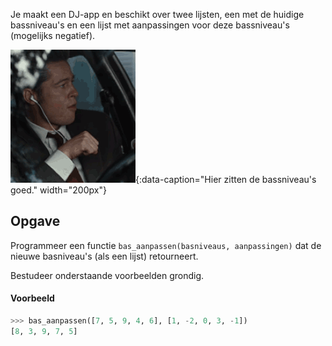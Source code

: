 Je maakt een DJ-app en beschikt over twee lijsten, een met de huidige bassniveau's en een lijst met aanpassingen voor deze bassniveau's (mogelijks negatief).

![Hier zitten de bassniveau's goed.](media/bas.gif "Hier zitten de bassniveau's goed."){:data-caption="Hier zitten de bassniveau's goed." width="200px"}

## Opgave

Programmeer een functie `bas_aanpassen(basniveaus, aanpassingen)` dat de nieuwe basniveau's (als een lijst) retourneert.

Bestudeer onderstaande voorbeelden grondig.

#### Voorbeeld

```python
>>> bas_aanpassen([7, 5, 9, 4, 6], [1, -2, 0, 3, -1])
[8, 3, 9, 7, 5]
```
